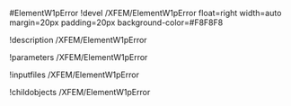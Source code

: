 <!-- MOOSE Object Documentation Stub: Remove this when content is added. -->
#ElementW1pError
!devel /XFEM/ElementW1pError float=right width=auto margin=20px padding=20px background-color=#F8F8F8

!description /XFEM/ElementW1pError

!parameters /XFEM/ElementW1pError

!inputfiles /XFEM/ElementW1pError

!childobjects /XFEM/ElementW1pError
